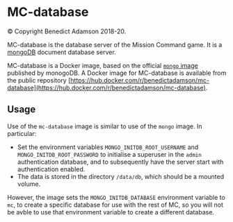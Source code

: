 # MC-database
© Copyright Benedict Adamson 2018-20.

MC-database is the database server of the Mission Command game. It is a [mongoDB](https://www.mongodb.com/) document database server.

MC-database is a Docker image, based on the official [`mongo` image](https://hub.docker.com/_/mongo) published by monogoDB. A Docker image for MC-database is available from the  public repository
[https://hub.docker.com/r/benedictadamson/mc-database](https://hub.docker.com/r/benedictadamson/mc-database).

## Usage
Use of the `mc-database` image is similar to use of the `mongo` image. In particular:
* Set the environment variables `MONGO_INITDB_ROOT_USERNAME` and `MONGO_INITDB_ROOT_PASSWORD` to initialise a superuser in the `admin` authentication database, and to subsequently have the server start with authentication enabled.
* The data is stored in the directory `/data/db`, which should be a mounted volume.

However, the image sets the `MONGO_INITDB_DATABASE` environment variable to `mc`, to create a specific database for use with the rest of MC, so you will not be avble to use that environment variable to create a different database.